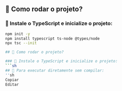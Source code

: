 ## 📌 Como rodar o projeto?

### 🔧 Instale o TypeScript e inicialize o projeto:
```sh
npm init -y
npm install typescript ts-node @types/node
npx tsc --init

## 📌 Como rodar o projeto?

### 🔧 Instale o TypeScript e inicialize o projeto:
```sh
## 🚀 Para executar diretamente sem compilar:
''sh
Copiar
Editar
